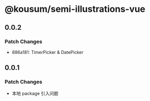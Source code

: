 # @kousum/semi-illustrations-vue

## 0.0.2

### Patch Changes

-   886a181: TimerPicker & DatePicker

## 0.0.1

### Patch Changes

-   本地 package 引入问题

